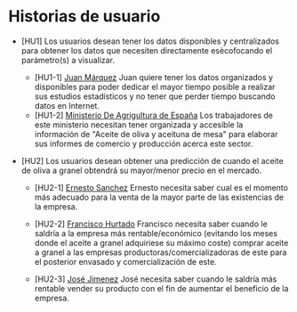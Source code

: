 # Historias de usuario

- [HU1] Los usuarios desean tener los datos disponibles y centralizados para obtener los datos que necesiten directamente esècofocando el parámetro(s) a visualizar.

  - [HU1-1] [Juan Márquez](personas.md#Juan-Márquez) Juan quiere tener los datos organizados y disponibles para poder dedicar el mayor tiempo posible a realizar sus estudios estadísticos y no tener que perder tiempo buscando datos en Internet.
  - [HU1-2] [Ministerio De Agrigultura de España](personas.md#Ministerio-De-Agricultura-de-España) Los trabajadores de este ministerio necesitan tener organizada y accesible la información de "Aceite de oliva y aceituna de mesa" para elaborar sus informes de comercio y producción acerca este sector.
		
- [HU2] Los usuarios desean obtener una predicción de cuando el aceite de oliva a granel obtendrá su mayor/menor precio en el mercado.
  
  - [HU2-1] [Ernesto Sanchez](personas.md#Ernesto-Sanchez) Ernesto necesita saber cual es el momento más adecuado para la venta de la mayor parte de las existencias de la empresa.
		
  - [HU2-2] [Francisco Hurtado](personas.md#Francisco-Hurtado) Francisco necesita saber cuando le saldría a la empresa más rentable/económico (evitando los meses donde el aceite a granel adquiriese su máximo coste) comprar aceite a granel a las empresas productoras/comercializadoras de este para el posterior envasado y comercialización de este.
		
  - [HU2-3] [José Jimenez](personas.md#José-Jimenez) José necesita saber cuando le saldría más rentable vender su producto con el fin de aumentar el beneficio de la empresa.
